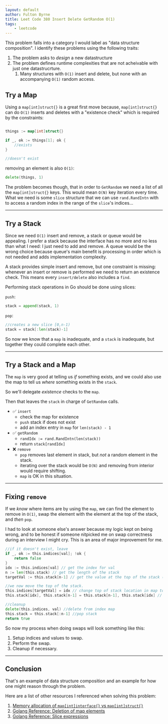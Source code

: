 ```yaml
---
layout: default
author: Fulton Byrne
title: Leet Code 380 Insert Delete GetRandom O(1)
tags:
    - leetcode
---
```


This problem falls into a category I would label as "data structure composition". I identify these problems using the following traits:

1. The problem asks to _design_ a new datastructure
2. The problem defines runtime complexities that are not acheivable with just one datastrucrture.
    1. Many structures with `O(1)` insert and delete, but none with an accompanying `O(1)` random access.

## Try a Map

Using a `map[int]struct{}` is a great first move because, `map[int]struct{}` can do `O(1)` inserts and deletes with a "existence check" which is required by the constraints:

```go

things := map[int]struct{}

if _, ok := things[1]; ok {
    //exists
}

//doesn't exist
```

removing an element is also `O(1)`:
```go
delete(things, 1)
```

The problem becomes though, that in order to `GetRandom` we need a list of all the `map[int]struct{}` keys. This would mean `O(N)` key iteration every time. What we need is some `slice` structure that we can use `rand.RandIntn` with to access a random index in the range of the `slice`'s indices...

---

## Try a Stack

Since we need `O(1)` insert and remove, a stack or queue would be appealing. I prefer a stack because the interface has no more and no less than what I need: I just need to add and remove. A queue would be the wrong choice because queue's main benefit is processing in order which is not needed and adds implementation complexity.


A stack provides simple insert and remove, but one constraint is missing: whenever an insert or remove is performed we need to return an existence check. This means every `insert/delete` also includes a `find`.

Performing stack operations in Go should be done using slices:

`push`:
```go
stack = append(stack, 1)
```

`pop`:
```go
//creates a new slice [0,n-1)
stack = stack[:len(stack)-1]
```

So now we know that a `map` is inadequate, and a `stack` is inadequate, but together they could complete each other.

---

## Try a Stack and a Map

The `map` is very good at telling us _if_ something exists, and we could also use the map to tell us _where_ something exists in the `stack`.

So we'll delegate *existence* checks to the `map`.

Then that leaves the `stack` in charge of `GetRandom` calls.

* ✅ `insert` 
    * check the map for existence
    * `push` stack if does not exist
    * add an index entry in `map` for `len(stack) - 1`
* ✅ `getRandom`
    * `randIdx := rand.RandIntn(len(stack))` 
    * return `stack[randIdx]`
* ❌ `remove`
    * `pop` removes last element in stack, but _not_ a random element in the stack.
    * iterating over the stack would be `O(N)` and removing from interior would require shifting.
    * `map` is OK in this situation.

---

## Fixing `remove`

If we _know_ where items are by using the `map`, we can find the element to remove in `O(1)`, swap the element
with the element at the top of the stack, and _then_ `pop`.

I had to look at someone else's answer because my logic kept on being wrong, and to be honest if someone nitpicked me on swap correctness during an interview I might cry. This is an area of major improvement for me.



```go
//if it doesn't exist, leave
if _, ok := this.indices[val]; !ok {
    return false
}
idx := this.indices[val] // get the index for val
n := len(this.stack) // get the length of the stack
targetVal := this.stack[n-1] // get the value at the top of the stack (peek)

//we now move the top of the stack.
this.indices[targetVal] = idx // change top of stack location in map to removed index.
this.stack[idx], this.stack[n-1] = this.stack[n-1], this.stack[idx] // swap values, could just move one.

//cleanup
delete(this.indices, val) //delete from index map
this.stack = this.stack[:n-1] //pop stack
return true
```

So now my process when doing swaps will look something like this:

1. Setup indices and values to swap.
2. Perform the swap.
3. Cleanup if necessary.


---

## Conclusion

That's an example of data structure composition and an example for how one might reason through the problem.

Here are a list of other resources I referenced when solving this problem:

1. [Memory allocation of `map[int]interface{}` vs `map[int]struct{}`](https://stackoverflow.com/questions/65258003/memory-allocation-of-mapintinterface-vs-mapintstruct)
2. [Golang Reference: Deletion of map elements](https://go.dev/ref/spec#Deletion_of_map_elements)
3. [Golang Reference: Slice expressions](https://go.dev/ref/spec#Slice_expressions)